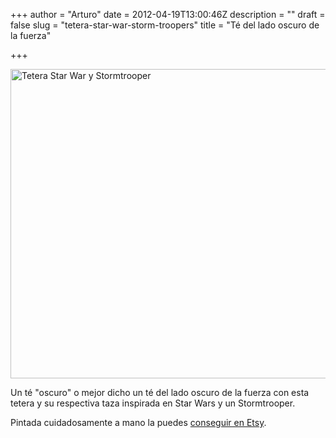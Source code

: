 +++
author = "Arturo"
date = 2012-04-19T13:00:46Z
description = ""
draft = false
slug = "tetera-star-war-storm-troopers"
title = "Té del lado oscuro de la fuerza"

+++

<img class="aligncenter size-full wp-image-483" title="startetera" src="http://geeksan.com/wp-content/uploads/2012/04/startetera.jpg" alt="Tetera Star War y Stormtrooper" width="600" height="495" />

Un té "oscuro" o mejor dicho un té del lado oscuro de la fuerza con esta tetera y su respectiva taza inspirada en Star Wars y un Stormtrooper.

Pintada cuidadosamente a mano la puedes <a href="http://www.etsy.com/listing/97759394/star-wars-r-inspired-storm-trooper">conseguir en Etsy</a>.
